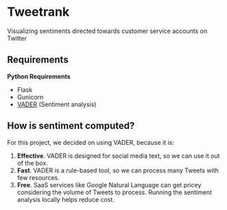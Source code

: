 # Tweetrank
Visualizing sentiments directed towards customer service accounts on Twitter

## Requirements
**Python Requirements**
* Flask
* Gunicorn
* [VADER](https://github.com/cjhutto/vaderSentiment) (Sentiment analysis)



## How is sentiment computed?
For this project, we decided on using VADER, because it is:
 1. **Effective**. VADER is designed for social media text, so we can use it out of the box.
 2. **Fast**. VADER is a rule-based tool, so we can process many Tweets with few resources.
 3. **Free**. SaaS services like Google Natural Language can get pricey considering the volume of Tweets to process. 
 Running the sentiment analysis locally helps reduce cost.

